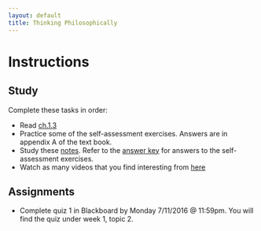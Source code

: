 ```yaml
---
layout: default
title: Thinking Philosophically
---
```



# Instructions #


## Study

Complete these tasks in order: 

+ Read [ch.1.3](/Teaching/Intro/1/ch1.3.pdf) 
+ Practice some of the self-assessment exercises. Answers are in appendix A of the text book.
+ Study these [notes](/Teaching/Examined/CT/Handout). Refer to the [answer key](/Teaching/Examined/CT/Answers) for answers to the self-assessment exercises. 
+ Watch as many videos that you find interesting from [here](http://www.wi-phi.com/videos/Critical-Thinking?page=1)



## Assignments

+ Complete quiz 1 in Blackboard by Monday 7/11/2016 @ 11:59pm. You will find the quiz under week 1, topic 2.
